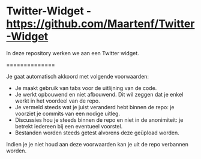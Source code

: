 Twitter-Widget - https://github.com/Maartenf/Twitter-Widget
==============

In deze repository werken we aan een Twitter widget.

==============

Je gaat automatisch akkoord met volgende voorwaarden:

-	Je maakt gebruik van tabs voor de uitlijning van de code.
-	Je werkt opbouwend en niet afbouwend. Dit wil zeggen dat je enkel werkt in het voordeel van de repo.
-	Je vermeld steeds wat je juist veranderd hebt binnen de repo: je voorziet je commits van een nodige uitleg.
-	Discussies hou je steeds binnen de repo en niet in de anonimiteit: je betrekt iedereen bij een eventueel voorstel.
-	Bestanden worden steeds getest alvorens deze geüpload worden.

Indien je je niet houd aan deze voorwaarden kan je uit de repo verbannen worden.
